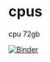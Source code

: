# cpus
cpu 72gb

[![Binder](https://mybinder.org/badge_logo.svg)](https://mybinder.org/v2/git/https%3A%2F%2Fgithub.com%2FGitHub2459%2Fcpus.git/main)
